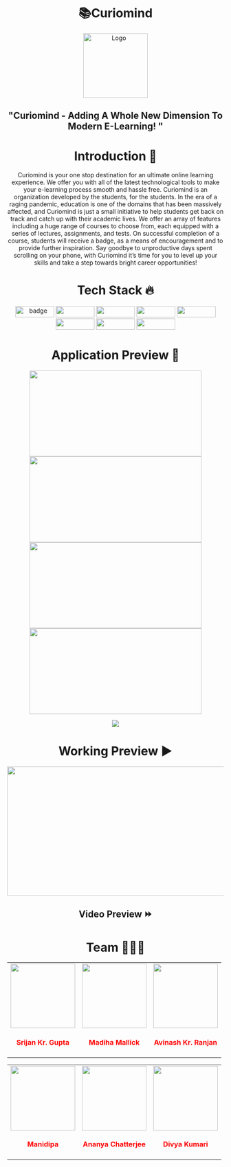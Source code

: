 <h1 align=center>📚Curiomind </h1>

<p align="center">
  <a href="https://github.com/curiomind-e-learning">
    <img src="https://user-images.githubusercontent.com/66238394/150757460-8ae92cc8-114f-4209-9a64-de32df3dbda0.svg" alt="Logo" height="150px" width="150px">
  </a>

<h2 align=center> "Curiomind - Adding A Whole New Dimension To Modern E-Learning!  "  
<h1 align=center> Introduction 🚩 </h1>

  <p align="center">
   Curiomind is your one stop destination for an ultimate online learning experience. We offer you with all of the latest technological tools to make your e-learning process smooth and hassle free. Curiomind is an organization developed by the students, for the students. In the era of a raging pandemic, education is one of the domains that has been massively affected, and Curiomind is just a small initiative to help students get back on track and catch up with their academic lives. We offer an array of features including a huge range of courses to choose from, each equipped with a series of lectures, assignments, and tests. On successful completion of a course, students will receive a badge, as a means of encouragement and to provide further inspiration. Say goodbye to unproductive days spent scrolling on your phone, with Curiomind it’s time for you to level up your skills and take a step towards bright career opportunities!

<h1 align=center> Tech Stack 🔥 </h1>  
  <p align="center">
  <img src="https://badges.aleen42.com/src/react.svg" alt="badge" height="26px" width="90px"/>  <img src="https://badges.aleen42.com/src/node.svg" height="26px" width="90px" /> <img src="https://badges.aleen42.com/src/tailwindcss.svg" height="26px" width="90px"/> <img src="https://img.shields.io/badge/Figma-F24E1E?style=for-the-badge&logo=figma&logoColor=white" height="26px" width="90px" /> <img src="https://img.shields.io/badge/MongoDB-4EA94B?style=for-the-badge&logo=mongodb&logoColor=white" height="26px" width="90px"/> <img src="https://img.shields.io/badge/Express.js-000000?style=for-the-badge&logo=express&logoColor=white" height="26px" width="90px"/> <img src="https://img.shields.io/badge/firebase-ffca28?style=for-the-badge&logo=firebase&logoColor=black" height="26px" width="90px"/>   <img src="https://badges.aleen42.com/src/github.svg" height="26px" width="90px"/>
    
<h1 align=center> Application Preview 👀 </h1> 
  <p align="center">
    <img src="https://user-images.githubusercontent.com/70858557/150777300-2f78830a-5976-4d46-8c3c-dea1fbbdfe0a.PNG" height="200px" width="400px" > <img src="https://user-images.githubusercontent.com/70858557/150777322-9a944e77-60cc-4a1b-996a-7ce1cd13990f.PNG" height="200px" width="400px" >  <img src="https://user-images.githubusercontent.com/70858557/150777343-6d506126-897d-4c22-bf9a-6da2404ddfa2.PNG" height="200px" width="400px" >  <img src="https://user-images.githubusercontent.com/70858557/150777375-2303aea7-de8d-494d-8d7b-ab5c343f5973.PNG" height="200px" width="400px" >
  
  <p align="center">
  <a href="https://curiomind.netlify.app/">
    <img src="https://forthebadge.com/images/badges/check-it-out.svg">
  </a>
    
<h1 align=center> Working Preview ▶ </h1>
  <p align="center">
    <img src="https://user-images.githubusercontent.com/70858557/150796926-14e08b9b-1be7-41a4-83ba-81847885f18c.gif" height="300px" width="600px">
  
   <h2 align="center"> Video Preview ⏩ 
  
</br>


<h1 align=center> Team 👨🏻‍💻 </h1>
<div align="center">
<table>
<tr>	
<td align="center"><a href="https://github.com/geekymeeky"><img src="https://github.com/geekymeeky.png?size=200" width=150px height=150px /></a></br> <h4 style="color:red;">Srijan Kr. Gupta</h4></td>

<td align="center" ><a href="https://github.com/madihamallick"><img src="https://github.com/madihamallick.png?size=200" width=150px height=150px /></a></br> <h4 style="color:red;">Madiha Mallick</h4>
</td>

<td align="center"><a href="https://github.com/avinashkranjan"><img src="https://github.com/avinashkranjan.png?size=200" width=150px height=150px /></a></br> <h4 style="color:red;">Avinash Kr. Ranjan</h4>
</td>
</tr>
</table>

<table>
<tr>
<td align="center"><a href="https://github.com/Manidipaaa"><img src="https://github.com/Manidipaaa.png?size=200" width=150px height=150px /></a></br> <h4 style="color:red;">Manidipa</h4>   
</td>

<td align="center"><a href="https://github.com/Ananya-012"><img src="https://github.com/Ananya-012.png?size=200" width=150px height=150px /></a></br> <h4 style="color:red;">Ananya Chatterjee</h4>   
</td>

<td align="center"><a href="https://github.com/DIVYA-KUMARI12"><img src="https://github.com/DIVYA-KUMARI12.png?size=200" width=150px height=150px /></a></br> <h4 style="color:red;">Divya Kumari</h4>   
</td>
</tr>
</table>
</div>
